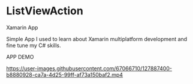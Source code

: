 # ListViewAction
Xamarin App

Simple App I used to learn about Xamarin multiplatform development and fine tune my C# skills.

APP DEMO

https://user-images.githubusercontent.com/67066710/127887400-b8880928-ca7a-4d25-99ff-af73a150baf2.mp4
